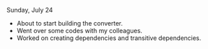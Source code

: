 Sunday, July 24

- About to start building the converter.
- Went over some codes with my colleagues. 
- Worked on creating dependencies and transitive dependencies.